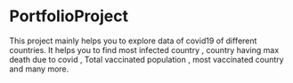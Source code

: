 # PortfolioProject
This project mainly helps you to explore data of covid19 of different countries.
It helps you to find most infected country , country having max death due to covid , Total vaccinated population , most vaccinated country and many more.
